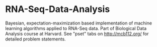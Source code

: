 # RNA-Seq-Data-Analysis
Bayesian, expectation-maximization based implementation of machine learning algorithms applied to RNA-Seq data. Part of Biological Data Analysis course at Harvard. See "pset" tabs on http://mcb112.org/ for detailed problem statements.
